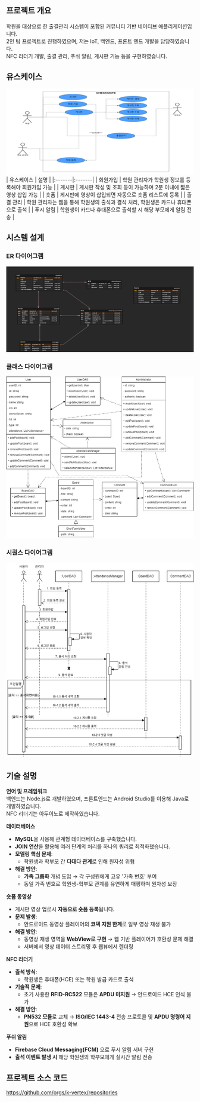 ## 프로젝트 개요
학원을 대상으로 한 출결관리 시스템이 포함된 커뮤니티 기반 네이티브 애플리케이션입니다. <br>
2인 팀 프로젝트로 진행하였으며, 저는 IoT, 백엔드, 프론트 엔드 개발을 담당하였습니다. <br>
NFC 리더기 개발, 출결 관리, 푸쉬 알림, 게시판 기능 등을 구현하였습니다.

## 유스케이스
![USE](img/checkmate%20유스케이스.png)
| 유스케이스 | 설명 |
|:-------|:-------|
| 회원가입 | 학원 관리자가 학원생 정보를 등록해야 회원가입 가능 |
| 게시판 | 게시판 작성 밎 조회 등이 가능하며 2분 이내에 짧은 영상 삽입 가능 |
| 숏폼 | 게시판에 영상이 삽입되면 자동으로 숏폼 리스트에 등록 |
| 출결 관리 | 학원 관리자는 웹을 통해 학원생의 출석과 결석 처리, 학원생은 카드나 휴대폰으로 출석 |
| 푸시 알림 | 학원생이 카드나 휴대폰으로 출석할 시 해당 부모에게 알림 전송 |

## 시스템 설계
### ER 다이어그램
![ER](img/checkmate%20ER%20다이어그램.png)
### 클래스 다이어그램
![CLASS](img/checkmate%20클래스%20다이어그램.png)
### 시퀀스 다이어그램
![SEQUENCE](img/checkmate%20시퀀스%20다이어그램.png)

## 기술 설명
**언어 및 프레임워크** <br>
백엔드는 Node.js로 개발하였으며, 프론트엔드는 Android Studio를 이용해 Java로 개발하였습니다. <br>
NFC 리더기는 아두이노로 제작하였습니다. 

**데이터베이스**
- **MySQL**을 사용해 관계형 데이터베이스를 구축했습니다.
- **JOIN 연산**을 활용해 여러 단계의 처리를 하나의 쿼리로 최적화했습니다.
- **모델링 핵심 문제**:
  - 학원생과 학부모 간 **다대다 관계**로 인해 원자성 위협
- **해결 방안**:
  - **가족 그룹화** 개념 도입 → 각 구성원에게 고유 '가족 번호' 부여
  - 동일 가족 번호로 학원생-학부모 관계를 유연하게 매핑하며 원자성 보장 <br>

**숏폼 동영상**
- 게시판 영상 업로시 **자동으로 숏폼 등록**됩니다.
- **문제 발생**:
  - 안드로이드 동영상 플레이어의 **코덱 지원 한계**로 일부 영상 재생 불가
- **해결 방안**:
  - 동영상 재생 영역을 **WebView로 구현** → 웹 기반 플레이어가 호환성 문제 해결
  - 서버에서 영상 데이터 스트리밍 후 웹뷰에서 렌더링

**NFC 리더기**
- **출석 방식**:
  - 학원생은 휴대폰(HCE) 또는 학원 발급 카드로 출석
- **기술적 문제**:
  - 초기 사용한 **RFID-RC522** 모듈은 **APDU 미지원** → 안드로이드 HCE 인식 불가
- **해결 방안**:
  - **PN532 모듈**로 교체 → **ISO/IEC 1443-4** 전송 프로토콜 및 **APDU 명령어 지원**으로 HCE 호환성 확보

**푸쉬 알림**
- **Firebase Cloud Messaging(FCM)** 으로 푸시 알림 서버 구현
- **출석 이벤트 발생 시** 해당 학원생의 학부모에게 실시간 알림 전송

## 프로젝트 소스 코드
https://github.com/orgs/k-vertex/repositories
